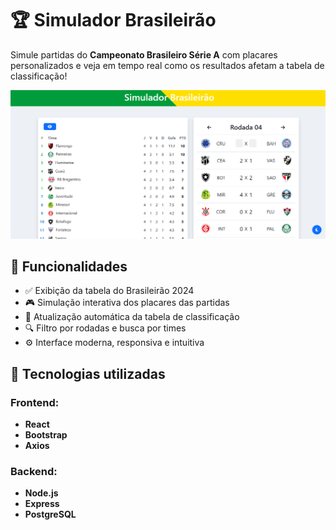 # 🏆 Simulador Brasileirão

Simule partidas do **Campeonato Brasileiro Série A** com placares personalizados e veja em tempo real como os resultados afetam a tabela de classificação!

![screenshot](preview.png)

## 📌 Funcionalidades

- ✅ Exibição da tabela do Brasileirão 2024
- 🎮 Simulação interativa dos placares das partidas
- 🔄 Atualização automática da tabela de classificação
- 🔍 Filtro por rodadas e busca por times
- ⚙️ Interface moderna, responsiva e intuitiva

## 🚀 Tecnologias utilizadas

### Frontend:
- **React**
- **Bootstrap**
- **Axios**

### Backend:
- **Node.js**
- **Express**
- **PostgreSQL**
